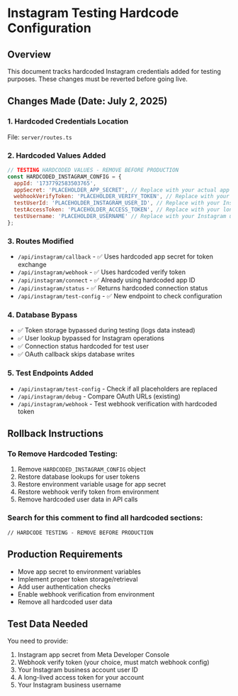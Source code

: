 # Instagram Testing Hardcode Configuration

## Overview
This document tracks hardcoded Instagram credentials added for testing purposes. These changes must be reverted before going live.

## Changes Made (Date: July 2, 2025)

### 1. Hardcoded Credentials Location
File: `server/routes.ts`

### 2. Hardcoded Values Added
```javascript
// TESTING HARDCODED VALUES - REMOVE BEFORE PRODUCTION
const HARDCODED_INSTAGRAM_CONFIG = {
  appId: '1737792583503765',
  appSecret: 'PLACEHOLDER_APP_SECRET', // Replace with your actual app secret
  webhookVerifyToken: 'PLACEHOLDER_VERIFY_TOKEN', // Replace with your webhook verify token
  testUserId: 'PLACEHOLDER_INSTAGRAM_USER_ID', // Replace with your Instagram user ID
  testAccessToken: 'PLACEHOLDER_ACCESS_TOKEN', // Replace with your long-lived access token
  testUsername: 'PLACEHOLDER_USERNAME' // Replace with your Instagram username
};
```

### 3. Routes Modified
- `/api/instagram/callback` - ✅ Uses hardcoded app secret for token exchange
- `/api/instagram/webhook` - ✅ Uses hardcoded verify token  
- `/api/instagram/connect` - ✅ Already using hardcoded app ID
- `/api/instagram/status` - ✅ Returns hardcoded connection status
- `/api/instagram/test-config` - ✅ New endpoint to check configuration

### 4. Database Bypass
- ✅ Token storage bypassed during testing (logs data instead)
- ✅ User lookup bypassed for Instagram operations
- ✅ Connection status hardcoded for test user
- ✅ OAuth callback skips database writes

### 5. Test Endpoints Added
- `/api/instagram/test-config` - Check if all placeholders are replaced
- `/api/instagram/debug` - Compare OAuth URLs (existing)
- `/api/instagram/webhook` - Test webhook verification with hardcoded token

## Rollback Instructions

### To Remove Hardcoded Testing:
1. Remove `HARDCODED_INSTAGRAM_CONFIG` object
2. Restore database lookups for user tokens
3. Restore environment variable usage for app secret
4. Restore webhook verify token from environment
5. Remove hardcoded user data in API calls

### Search for this comment to find all hardcoded sections:
```
// HARDCODE TESTING - REMOVE BEFORE PRODUCTION
```

## Production Requirements
- Move app secret to environment variables
- Implement proper token storage/retrieval
- Add user authentication checks
- Enable webhook verification from environment
- Remove all hardcoded user data

## Test Data Needed
You need to provide:
1. Instagram app secret from Meta Developer Console
2. Webhook verify token (your choice, must match webhook config)
3. Your Instagram business account user ID
4. A long-lived access token for your account
5. Your Instagram business username
